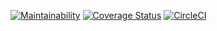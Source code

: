 [![Maintainability](https://api.codeclimate.com/v1/badges/b9360b84d3371b2e35b0/maintainability)](https://codeclimate.com/github/gr1d99/weConnect-RoR-api-with-db/maintainability) [![Coverage Status](https://coveralls.io/repos/github/gr1d99/weConnect-RoR-api-with-db/badge.svg)](https://coveralls.io/github/gr1d99/weConnect-RoR-api-with-db) [![CircleCI](https://circleci.com/gh/gr1d99/weConnect-RoR-api-no-db/tree/develop.svg?style=svg)](https://circleci.com/gh/gr1d99/weConnect-RoR-api-no-db/tree/develop)